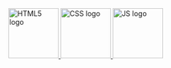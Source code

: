 ﻿<div class="logos">
  <span class="HTML5">
    <a href="https://html.spec.whatwg.org/multipage/">
      <img
        src="https://github.com/AndriiKot/___Icons__and__Links___/blob/main/html-1.svg"
        alt="HTML5 logo"
        width="100"
        height="100"
      />
    </a>
  </span>

  <span class="CSS">
    <a href="https://www.w3.org/Style/CSS/Overview.en.html">
      <img
        src="https://github.com/AndriiKot/___Icons__and__Links___/blob/main/css-3.svg"
        alt="CSS logo"
        width="100"
        height="100"
      />
    </a>
  </span>

  <span class="JS">
    <a href="https://tc39.es/ecma262/">
      <img
        src="https://github.com/AndriiKot/___Icons__and__Links___/blob/main/javascript-1.svg"
        alt="JS logo"
        width="100"
        height="100"
      />
    </a>
  </span>
</div>
